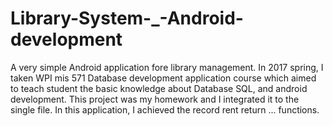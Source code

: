 # Library-System-_-Android-development
A very simple Android application fore library management.
In 2017 spring, I taken WPI mis 571 Database development application course which aimed to teach student the basic knowledge about Database SQL, and android development. This project was my homework and I integrated it to the single file.
In this application, I achieved the record rent return ... functions. 
